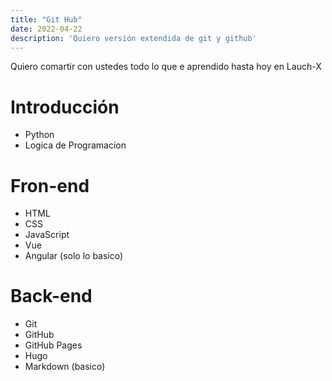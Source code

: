 ```yaml
---
title: "Git Hub"
date: 2022-04-22
description: 'Quiero versión extendida de git y github'
---
```

Quiero comartir con ustedes todo lo que e aprendido hasta hoy en Lauch-X
# Introducción
- Python
- Logica de Programacion
# Fron-end
- HTML
- CSS
- JavaScript
- Vue
- Angular (solo lo basico)
# Back-end
- Git
- GitHub
- GitHub Pages
- Hugo
- Markdown (basico)
